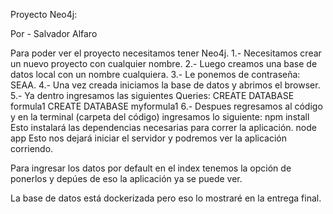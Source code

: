 Proyecto Neo4j:

Por - Salvador Alfaro

Para poder ver el proyecto necesitamos tener Neo4j.
1.- Necesitamos crear un nuevo proyecto con cualquier nombre.
2.- Luego creamos una base de datos local con un nombre cualquiera.
3.- Le ponemos de contraseña: SEAA.
4.- Una vez creada iniciamos la base de datos y abrimos el browser.
5.- Ya dentro ingresamos las siguientes Queries:
        CREATE DATABASE formula1
        CREATE DATABASE myformula1
6.- Despues regresamos al código y en la terminal (carpeta del código) ingresamos lo siguiente:
        npm install
Esto instalará las dependencias necesarias para correr la aplicación.
        node app
Esto nos dejará iniciar el servidor y podremos ver la aplicación corriendo.


Para ingresar los datos por default en el index tenemos la opción de ponerlos y depúes de eso
la aplicación ya se puede ver.

La base de datos está dockerizada pero eso lo mostraré en la entrega final.

